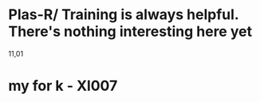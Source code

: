 # Plas-R/ Training is always helpful. There's nothing interesting here yet
11,01
# my for k - Xl007
